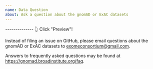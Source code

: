 ```yaml
---
name: Data Question
about: Ask a question about the gnomAD or ExAC datasets
---
```


-------------- 👆 Click "Preview"!

Instead of filing an issue on GitHub, please email questions about the
gnomAD or ExAC datasets to [exomeconsortium@gmail.com](mailto:exomeconsortium@gmail.com).

Answers to frequently asked questions may be found at https://gnomad.broadinstitute.org/faq.
